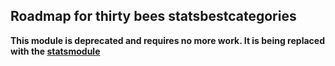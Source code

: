 ## Roadmap for thirty bees statsbestcategories

**This module is deprecated and requires no more work. It is being replaced with the [statsmodule](https://github.com/thirtybees/statsmodule)**
